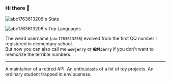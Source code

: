 ### Hi there 👋

![abc1763613206's Stats](https://github-readme-stats.vercel.app/api?username=abc1763613206&theme=vue-dark&show_icons=true&hide_border=true&count_private=true)  

![abc1763613206's Top Languages](https://github-readme-stats.vercel.app/api/top-langs/?username=abc1763613206&theme=vue-dark&show_icons=true&hide_border=true&layout=compact)

The weird username (`abc1763613206`) evolved from the first QQ number I registered in elementary school.     
But now you can also call me **`wowjerry`** or **`翰林Jerry`** if you don't want to memorize the terrible numbers.

---------
A maintainer of a retired API. An enthusiasts of a lot of toy projects. An ordinary student trapped in enviousness.
